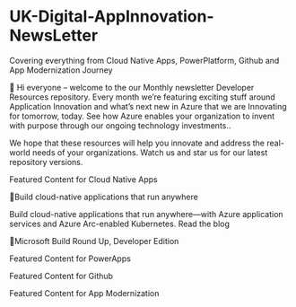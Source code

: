 # UK-Digital-AppInnovation-NewsLetter

Covering everything from Cloud Native Apps, PowerPlatform, Github and App Modernization Journey

👋 Hi everyone – welcome to the our Monthly newsletter Developer Resources repository. Every month we’re featuring exciting stuff around Application Innovation and what’s next new in Azure that we are Innovating for tomorrow, today. See how Azure enables your organization to invent with purpose through our ongoing technology investments..


We hope that these resources will help you innovate and address the real-world needs of your organizations. Watch us and star us for our latest repository versions.

Featured Content for Cloud Native Apps

📜Build cloud-native applications that run anywhere

Build cloud-native applications that run anywhere—with Azure application services and Azure Arc-enabled Kubernetes. Read the blog

🎦Microsoft Build Round Up, Developer Edition

Featured Content for PowerApps

Featured Content for Github

Featured Content for App Modernization


